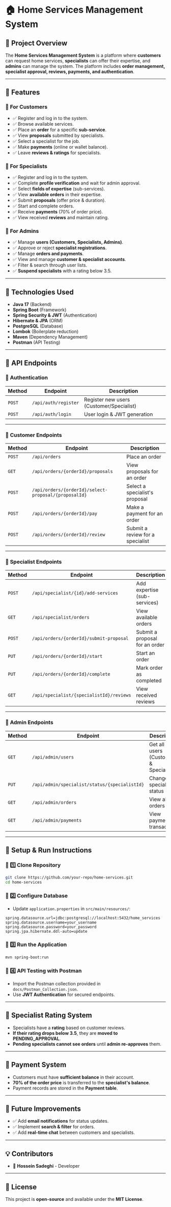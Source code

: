 # 🏠 Home Services Management System

## 📌 Project Overview
The **Home Services Management System** is a platform where **customers** can request home services, **specialists** can offer their expertise, and **admins** can manage the system. The platform includes **order management, specialist approval, reviews, payments, and authentication**.

---

## 🚀 Features

### 🔹 **For Customers**
- ✅ Register and log in to the system.
- ✅ Browse available services.
- ✅ Place an **order** for a specific **sub-service**.
- ✅ View **proposals** submitted by specialists.
- ✅ Select a specialist for the job.
- ✅ Make **payments** (online or wallet balance).
- ✅ Leave **reviews & ratings** for specialists.

### 🔹 **For Specialists**
- ✅ Register and log in to the system.
- ✅ Complete **profile verification** and wait for admin approval.
- ✅ Select **fields of expertise** (sub-services).
- ✅ View **available orders** in their expertise.
- ✅ Submit **proposals** (offer price & duration).
- ✅ Start and complete orders.
- ✅ Receive **payments** (70% of order price).
- ✅ View received **reviews** and maintain rating.

### 🔹 **For Admins**
- ✅ Manage **users (Customers, Specialists, Admins)**.
- ✅ Approve or reject **specialist registrations**.
- ✅ Manage **orders and payments**.
- ✅ View and manage **customer & specialist accounts**.
- ✅ Filter & search through user lists.
- ✅ **Suspend specialists** with a rating below 3.5.

---

## 📌 Technologies Used
- **Java 17** (Backend)
- **Spring Boot** (Framework)
- **Spring Security & JWT** (Authentication)
- **Hibernate & JPA** (ORM)
- **PostgreSQL** (Database)
- **Lombok** (Boilerplate reduction)
- **Maven** (Dependency Management)
- **Postman** (API Testing)

---

## 📌 API Endpoints

### 🔹 **Authentication**
| Method | Endpoint | Description |
|--------|---------|-------------|
| `POST` | `/api/auth/register` | Register new users (Customer/Specialist) |
| `POST` | `/api/auth/login` | User login & JWT generation |

---

### 🔹 **Customer Endpoints**
| Method | Endpoint | Description |
|--------|---------|-------------|
| `POST` | `/api/orders` | Place an order |
| `GET` | `/api/orders/{orderId}/proposals` | View proposals for an order |
| `POST` | `/api/orders/{orderId}/select-proposal/{proposalId}` | Select a specialist's proposal |
| `POST` | `/api/orders/{orderId}/pay` | Make a payment for an order |
| `POST` | `/api/orders/{orderId}/review` | Submit a review for a specialist |

---

### 🔹 **Specialist Endpoints**
| Method | Endpoint | Description |
|--------|---------|-------------|
| `POST` | `/api/specialist/{id}/add-services` | Add expertise (sub-services) |
| `GET` | `/api/specialist/orders` | View available orders |
| `POST` | `/api/orders/{orderId}/submit-proposal` | Submit a proposal for an order |
| `PUT` | `/api/orders/{orderId}/start` | Start an order |
| `PUT` | `/api/orders/{orderId}/complete` | Mark order as completed |
| `GET` | `/api/specialist/{specialistId}/reviews` | View received reviews |

---

### 🔹 **Admin Endpoints**
| Method | Endpoint | Description |
|--------|---------|-------------|
| `GET` | `/api/admin/users` | Get all users (Customers & Specialists) |
| `PUT` | `/api/admin/specialist/status/{specialistId}` | Change specialist status |
| `GET` | `/api/admin/orders` | View all orders |
| `GET` | `/api/admin/payments` | View payment transactions |

---

## 📌 Setup & Run Instructions

### 🔹 **1️⃣ Clone Repository**
```sh
git clone https://github.com/your-repo/home-services.git
cd home-services
```

### 🔹 **2️⃣ Configure Database**
- Update `application.properties` in `src/main/resources/`:
```properties
spring.datasource.url=jdbc:postgresql://localhost:5432/home_services
spring.datasource.username=your_username
spring.datasource.password=your_password
spring.jpa.hibernate.ddl-auto=update
```

### 🔹 **3️⃣ Run the Application**
```sh
mvn spring-boot:run
```

### 🔹 **4️⃣ API Testing with Postman**
- Import the Postman collection provided in `docs/Postman_Collection.json`.
- Use **JWT Authentication** for secured endpoints.

---

## 📌 Specialist Rating System
- Specialists have a **rating** based on customer reviews.
- **If their rating drops below 3.5**, they are **moved to PENDING_APPROVAL**.
- **Pending specialists cannot see orders** until **admin re-approves** them.

---

## 📌 Payment System
- Customers must have **sufficient balance** in their account.
- **70% of the order price** is transferred to the **specialist's balance**.
- Payment records are stored in the **Payment table**.

---

## 📌 Future Improvements
- ✅ Add **email notifications** for status updates.
- ✅ Implement **search & filter** for orders.
- ✅ Add **real-time chat** between customers and specialists.

---

## 💡 Contributors
- 👤 **Hossein Sadeghi** - Developer

---

## 📝 License
This project is **open-source** and available under the **MIT License**.
